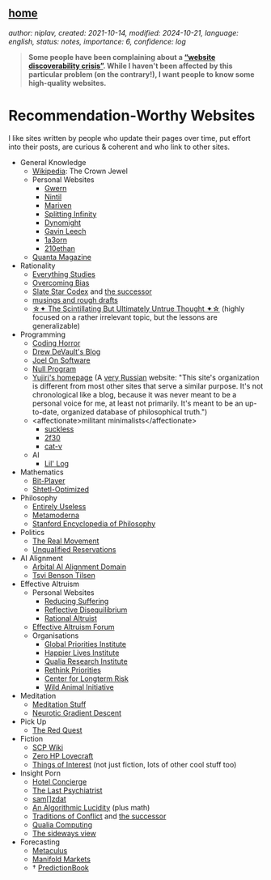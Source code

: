 [home](./index.md)
------------------

*author: niplav, created: 2021-10-14, modified: 2024-10-21, language: english, status: notes, importance: 6, confidence: log*

> __Some people have been complaining about a [“website discoverability
crisis”](https://memex.marginalia.nu/log/19-website-discoverability-crisis.gmi).
While I haven't been affected by this particular problem (on the
contrary!), I want people to know some high-quality websites.__

Recommendation-Worthy Websites
===============================

I like sites written by people who update their pages over time,
put effort into their posts, are curious & coherent and who link to
other sites.

* General Knowledge
	* [Wikipedia](https://en.wikipedia.org/): The Crown Jewel
	* Personal Websites
		* [Gwern](https://www.gwern.net/)
		* [Nintil](https://nintil.com/)
		* [Mariven](https://n.cohomology.group/)
		* [Splitting Infinity](https://splittinginfinity.substack.com/)
		* [Dynomight](https://dynomight.net/)
		* [Gavin Leech](https://www.gleech.org)
		* [1a3orn](https://1a3orn.com/)
		* [210ethan](https://210ethan.github.io)
	* [Quanta Magazine](https://www.quantamagazine.org/)
* Rationality
	* [Everything Studies](https://everythingstudies.com/)
	* [Overcoming Bias](http://www.overcomingbias.com/)
	* [Slate Star Codex](http://slatestarcodex.com/) and [the successor](https://www.astralcodexten.com/)
	* [musings and rough drafts](https://musingsandroughdrafts.com/)
	* [☆✦ The Scintillating But Ultimately Untrue Thought ✦☆](https://unremediatedgender.space) (highly focused on a rather irrelevant topic, but the lessons are generalizable)
* Programming
	* [Coding Horror](https://blog.codinghorror.com/)
	* [Drew DeVault's Blog](https://drewdevault.com/)
	* [Joel On Software](https://www.joelonsoftware.com/)
	* [Null Program](http://nullprogram.com/)
	* [Yujiri's homepage](https://yujiri.xyz) (A [very Russian](https://yujiri.xyz/misc/structure.gmi.html) website: "This site's organization is different from most other sites that serve a similar purpose. It's not chronological like a blog, because it was never meant to be a personal voice for me, at least not primarily. It's meant to be an up-to-date, organized database of philosophical truth.")
	* \<affectionate\>militant minimalists\</affectionate\>
		* [suckless](http://suckless.org/)
		* [2f30](https://git.2f30.org/)
		* [cat-v](http://cat-v.org/)
	* AI
		* [Lil' Log](https://lilianweng.github.io/)
* Mathematics
	* [Bit-Player](http://bit-player.org/)
	* [Shtetl-Optimized](https://www.scottaaronson.com/blog)
* Philosophy
	* [Entirely Useless](https://entirelyuseless.com/)
	* [Metamoderna](http://metamoderna.org/?lang=en)
	* [Stanford Encyclopedia of Philosophy](https://plato.stanford.edu/)
* Politics
	* [The Real Movement](https://therealmovement.wordpress.com/)
	* [Unqualified Reservations](https://unqualified-reservations.org/)
* AI Alignment
	* [Arbital AI Alignment Domain](https://arbital.org/explore/ai_alignment)
	* [Tsvi Benson Tilsen](https://tsvibt.blogspot.com/)
* Effective Altruism
	* Personal Websites
		* [Reducing Suffering](https://reducing-suffering.org)
		* [Reflective Disequilibrium](https://reflectivedisequilibrium.blogspot.com)
		* [Rational Altruist](https://rationalaltruist.com)
	* [Effective Altruism Forum](https://forum.effectivealtruism.org/allposts)
	* Organisations
		* [Global Priorities Institute](https://globalprioritiesinstitute.org)
		* [Happier Lives Institute](https://happierlivesinstitute.org/)
		* [Qualia Research Institute](https://qualiaresearchinstitute.org)
		* [Rethink Priorities](https://rethinkpriorities.org)
		* [Center for Longterm Risk](https://longtermrisk.org)
		* [Wild Animal Initiative](https://www.wildanimalinitiative.org)
* Meditation
	* [Meditation Stuff](https://meditationstuff.wordpress.com)
	* [Neurotic Gradient Descent](https://neuroticgradientdescent.blogspot.com)
* Pick Up
	* [The Red Quest](https://theredquest.wordpress.com)
* Fiction
	* [SCP Wiki](http://www.scp-wiki.net/)
	* [Zero HP Lovecraft](https://zerohplovecraft.wordpress.com/)
	* [Things of Interest](https://qntm.org) (not just fiction, lots of other cool stuff too)
* Insight Porn
	* [Hotel Concierge](https://hotelconcierge.tumblr.com/)
	* [The Last Psychiatrist](https://thelastpsychiatrist.com/)
	* [sam[]zdat](https://samzdat.com/)
	* [An Algorithmic Lucidity](http://zackmdavis.net/blog/) (plus math)
	* [Traditions of Conflict](https://traditionsofconflict.com) and [the successor](https://traditionsofconflict.substack.com/)
	* [Qualia Computing](https://qualiacomputing.com/)
	* [The sideways view](https://sideways-view.com/)
* Forecasting
	* [Metaculus](https://www.metaculus.com)
	* [Manifold Markets](https://manifold.markets/home)
	* † [PredictionBook](https://www.predictionbook.com)
